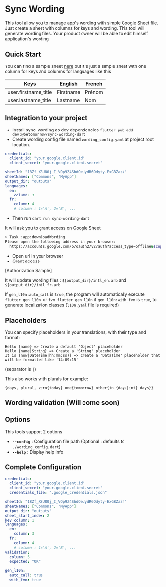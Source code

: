 # Sync Wording

This tool allow you to manage app's wording with simple Google Sheet file. Just create a sheet with columns for keys and wording. This tool will generate wording files. Your product owner will be able to edit himself application's wording

## Quick Start

You can find a sample sheet [here](https://docs.google.com/spreadsheets/d/18Zf_XSU80j_I_VOp9Z4ShdOeUydR6Odyty-ExGBZaz4/edit?usp=sharing) but it's just a simple sheet with one column for keys and columns for languages like this

| Keys                 | English   | French |
| -------------------- | --------- | ------ |
| user.firstname_title | Firstname | Prénom |
| user.lastname_title  | Lastname  | Nom    |

## Integration to your project

- Install sync-wording as dev dependencies `flutter pub add dev:@betomorrow/sync-wording-dart`
- Create wording config file named `wording_config.yaml` at project root location.

```yaml
credentials:
  client_id: "your.google.client.id"
  client_secret: "your.google.client.secret"

sheetId: "18Zf_XSU80j_I_VOp9Z4ShdOeUydR6Odyty-ExGBZaz4"
sheetNames: ["Commons", "MyApp"]
output_dir: "outputs"
languages:
  en:
    column: 3
  fr:
    column: 4
    # column : 1='A', 2='B', ...
```

- Then run `dart run sync-wording-dart`

It will ask you to grant access on Google Sheet

```bash
> Task :app:downloadWording
Please open the following address in your browser:
  https://accounts.google.com/o/oauth2/v2/auth?access_type=offline&scope=...

```

- Open url in your browser
- Grant access

[Authorization Sample]

It will update wording files : `${output_dir}/intl_en.arb` and `${output_dir}/intl_fr.arb`

If `gen_l10n:auto_call` is `true`, the program will automatically execute `flutter gen_l10n`, or `fvm flutter gen_l10n` if `gen_l10n:with_fvm` is `true`, to generate localization classes (`l10n.yaml` file is required)

## Placeholders

You can specify placeholders in your translations, with their type and format:

```
Hello {name} => Create a default 'Object' placeholder
Hello {name|String} => Create a 'String' placeholder
It is {now|DateTime|hh:mm:ss)} => Create a 'DataTime' placeholder that will be formatted like '14:09:15'
```

(separator is `|`)

This also works with plurals for example:

```
{days, plural, zero{today} one{tomorrow} other{in {days|int} days}}
```

## Wording validation (Will come soon)

## Options

This tools support 2 options

- **`--config`** : Configuration file path (Optional : defaults to `./wording_config.dart`)
- **`--help`** : Display help info

## Complete Configuration

```yaml
credentials:
  client_id: "your.google.client.id"
  client_secret: "your.google.client.secret"
  credentials_file: ".google_credentials.json"

sheetId: "18Zf_XSU80j_I_VOp9Z4ShdOeUydR6Odyty-ExGBZaz4"
sheetNames: ["Commons", "MyApp"]
output_dir: "outputs"
sheet_start_index: 2
key_column: 1
languages:
  en:
    column: 3
  fr:
    column: 4
    # column : 1='A', 2='B', ...
validation:
  column: 5
  expected: "OK"

gen_l10n:
  auto_call: true
  with_fvm: true
```
